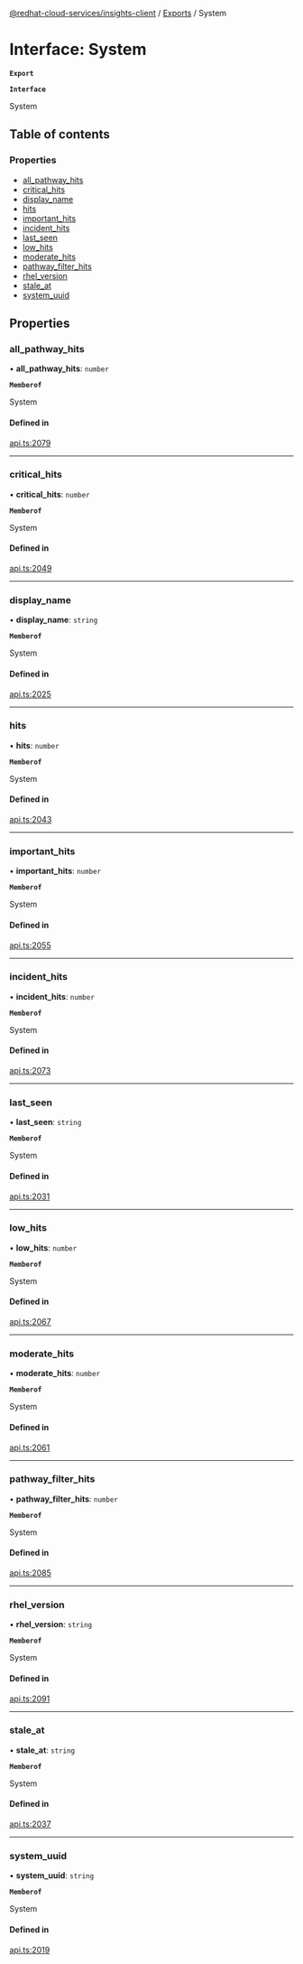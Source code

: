 [@redhat-cloud-services/insights-client](../README.md) / [Exports](../modules.md) / System

# Interface: System

**`Export`**

**`Interface`**

System

## Table of contents

### Properties

- [all\_pathway\_hits](System.md#all_pathway_hits)
- [critical\_hits](System.md#critical_hits)
- [display\_name](System.md#display_name)
- [hits](System.md#hits)
- [important\_hits](System.md#important_hits)
- [incident\_hits](System.md#incident_hits)
- [last\_seen](System.md#last_seen)
- [low\_hits](System.md#low_hits)
- [moderate\_hits](System.md#moderate_hits)
- [pathway\_filter\_hits](System.md#pathway_filter_hits)
- [rhel\_version](System.md#rhel_version)
- [stale\_at](System.md#stale_at)
- [system\_uuid](System.md#system_uuid)

## Properties

### all\_pathway\_hits

• **all\_pathway\_hits**: `number`

**`Memberof`**

System

#### Defined in

[api.ts:2079](https://github.com/mkholjuraev/javascript-clients/blob/master/packages/insights/api.ts#L2079)

___

### critical\_hits

• **critical\_hits**: `number`

**`Memberof`**

System

#### Defined in

[api.ts:2049](https://github.com/mkholjuraev/javascript-clients/blob/master/packages/insights/api.ts#L2049)

___

### display\_name

• **display\_name**: `string`

**`Memberof`**

System

#### Defined in

[api.ts:2025](https://github.com/mkholjuraev/javascript-clients/blob/master/packages/insights/api.ts#L2025)

___

### hits

• **hits**: `number`

**`Memberof`**

System

#### Defined in

[api.ts:2043](https://github.com/mkholjuraev/javascript-clients/blob/master/packages/insights/api.ts#L2043)

___

### important\_hits

• **important\_hits**: `number`

**`Memberof`**

System

#### Defined in

[api.ts:2055](https://github.com/mkholjuraev/javascript-clients/blob/master/packages/insights/api.ts#L2055)

___

### incident\_hits

• **incident\_hits**: `number`

**`Memberof`**

System

#### Defined in

[api.ts:2073](https://github.com/mkholjuraev/javascript-clients/blob/master/packages/insights/api.ts#L2073)

___

### last\_seen

• **last\_seen**: `string`

**`Memberof`**

System

#### Defined in

[api.ts:2031](https://github.com/mkholjuraev/javascript-clients/blob/master/packages/insights/api.ts#L2031)

___

### low\_hits

• **low\_hits**: `number`

**`Memberof`**

System

#### Defined in

[api.ts:2067](https://github.com/mkholjuraev/javascript-clients/blob/master/packages/insights/api.ts#L2067)

___

### moderate\_hits

• **moderate\_hits**: `number`

**`Memberof`**

System

#### Defined in

[api.ts:2061](https://github.com/mkholjuraev/javascript-clients/blob/master/packages/insights/api.ts#L2061)

___

### pathway\_filter\_hits

• **pathway\_filter\_hits**: `number`

**`Memberof`**

System

#### Defined in

[api.ts:2085](https://github.com/mkholjuraev/javascript-clients/blob/master/packages/insights/api.ts#L2085)

___

### rhel\_version

• **rhel\_version**: `string`

**`Memberof`**

System

#### Defined in

[api.ts:2091](https://github.com/mkholjuraev/javascript-clients/blob/master/packages/insights/api.ts#L2091)

___

### stale\_at

• **stale\_at**: `string`

**`Memberof`**

System

#### Defined in

[api.ts:2037](https://github.com/mkholjuraev/javascript-clients/blob/master/packages/insights/api.ts#L2037)

___

### system\_uuid

• **system\_uuid**: `string`

**`Memberof`**

System

#### Defined in

[api.ts:2019](https://github.com/mkholjuraev/javascript-clients/blob/master/packages/insights/api.ts#L2019)
